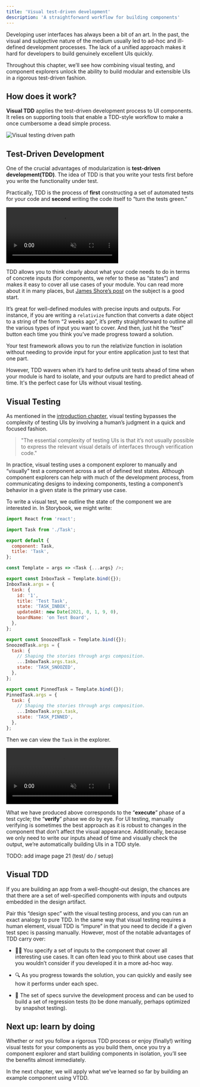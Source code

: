 ```yaml
---
title: 'Visual test-driven development'
description: 'A straightforward workflow for building components'
---
```


Developing user interfaces has always been a bit of an art. In the past, the visual and subjective nature of the medium usually led to ad-hoc and ill-defined development processes. The lack of a unified approach makes it hard for developers to build genuinely excellent UIs quickly.

Throughout this chapter, we’ll see how combining visual testing, and component explorers unlock the ability to build modular and extensible UIs in a rigorous test-driven fashion.

## How does it work?

**Visual TDD** applies the test-driven development process to UI components. It relies on supporting tools that enable a TDD-style workflow to make a once cumbersome a dead simple process.

![Visual testing driven path](/visual-testing-handbook/visual-testing-handbook-vtdd-path-optimized.png)

## Test-Driven Development

One of the crucial advantages of modularization is **test-driven development(TDD)**. The idea of TDD is that you write your tests first before you write the functionality under test.

Practically, TDD is the process of **first** constructing a set of automated tests for your code and **second** writing the code itself to “turn the tests green.”

<video autoPlay muted playsInline loop>
  <source 
    src="/visual-testing-handbook/red-green-vtdd-optimized.mp4"
    type="video/mp4">
</video>

TDD allows you to think clearly about what your code needs to do in terms of concrete inputs (for components, we refer to these as “states”) and makes it easy to cover all use cases of your module. You can read more about it in many places, but [James Shore’s post](http://www.jamesshore.com/v2/books/aoad1/test_driven_development) on the subject is a good start.

It’s great for well-defined modules with precise inputs and outputs. For instance, if you are writing a `relativize` function that converts a date object to a string of the form “2 weeks ago”, it’s pretty straightforward to outline all the various types of input you want to cover. And then, just hit the “test” button each time you think you’ve made progress toward a solution.

Your test framework allows you to run the relativize function in isolation without needing to provide input for your entire application just to test that one part.

However, TDD wavers when it’s hard to define unit tests ahead of time when your module is hard to isolate, and your outputs are hard to predict ahead of time. It's the perfect case for UIs without visual testing.

## Visual Testing

As mentioned in the [introduction chapter](/visual-testing-handbook/react/en/introduction/), visual testing bypasses the complexity of testing UIs by involving a human’s judgment in a quick and focused fashion.

> "The essential complexity of testing UIs is that it’s not usually possible to express the relevant visual details of interfaces through verification code."

In practice, visual testing uses a component explorer to manually and “visually” test a component across a set of defined test states. Although component explorers can help with much of the development process, from communicating designs to indexing components, testing a component’s behavior in a given state is the primary use case.

To write a visual test, we outline the state of the component we are interested in. In Storybook, we might write:

```js:title=src/components/Task.stories.js
import React from 'react';

import Task from './Task';

export default {
  component: Task,
  title: 'Task',
};

const Template = args => <Task {...args} />;

export const InboxTask = Template.bind({});
InboxTask.args = {
  task: {
    id: '1',
    title: 'Test Task',
    state: 'TASK_INBOX',
    updatedAt: new Date(2021, 0, 1, 9, 0),
    boardName: 'on Test Board',
  },
};

export const SnoozedTask = Template.bind({});
SnoozedTask.args = {
  task: {
    // Shaping the stories through args composition.
    ...InboxTask.args.task,
    state: 'TASK_SNOOZED',
  },
};

export const PinnedTask = Template.bind({});
PinnedTask.args = {
  task: {
    // Shaping the stories through args composition.
    ...InboxTask.args.task,
    state: 'TASK_PINNED',
  },
};
```

Then we can view the `Task` in the explorer.

<video autoPlay muted playsInline loop>
<source
    src="/visual-testing-handbook/task-stories-snoozed-optimized.mp4"
    type="video/mp4"
  />
</video>

What we have produced above corresponds to the “**execute**” phase of a test cycle; the “**verify**” phase we do by eye. For UI testing, manually verifying is sometimes the best approach as it is robust to changes in the component that don’t affect the visual appearance. Additionally, because we only need to write our inputs ahead of time and visually check the output, we’re automatically building UIs in a TDD style.

<div class="aside">
TODO: add image page 21 (test/ do / setup)
</div>

## Visual TDD

If you are building an app from a well-thought-out design, the chances are that there are a set of well-specified components with inputs and outputs embedded in the design artifact.

Pair this “design spec” with the visual testing process, and you can run an exact analogy to pure TDD. In the same way that visual testing requires a human element, visual TDD is “impure” in that you need to decide if a given test spec is passing manually. However, most of the notable advantages of TDD carry over:

- ✍🏽 You specify a set of inputs to the component that cover all interesting use cases. It can often lead you to think about use cases that you wouldn’t consider if you developed it in a more ad-hoc way.

- 🔍 As you progress towards the solution, you can quickly and easily see how it performs under each spec.

- 📁 The set of specs survive the development process and can be used to build a set of regression tests (to be done manually, perhaps optimized by snapshot testing).

## Next up: learn by doing

Whether or not you follow a rigorous TDD process or enjoy (finally!) writing visual tests for your components as you build them, once you try a component explorer and start building components in isolation, you’ll see the benefits almost immediately.

In the next chapter, we will apply what we’ve learned so far by building an example component using VTDD.
